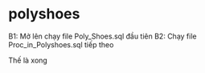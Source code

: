 # polyshoes
B1: Mở lên chạy file Poly_Shoes.sql đầu tiên
B2: Chạy file Proc_in_Polyshoes.sql tiếp theo

Thế là xong